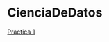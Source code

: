 # CienciaDeDatos

[Practica 1](https://nbviewer.jupyter.org/github/pedrogzz/CienciaDeDatos/blob/master/test.ipynb)
